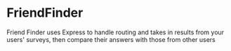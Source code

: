 # FriendFinder
Friend Finder uses Express to handle routing and takes in results from your users' surveys, then compare their answers with those from other users
